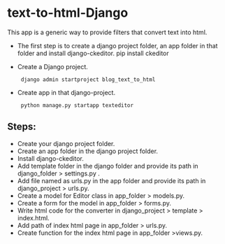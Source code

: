 # text-to-html-Django
This app is a generic way to provide filters that convert text into html.

- The first step is to create a django project folder, an app folder in that folder and install django-ckeditor.
      pip install ckeditor
      
- Create a Django project.

       django admin startproject blog_text_to_html
       
- Create app in that django-project.

       python manage.py startapp texteditor
       
 ## Steps:
 
- Create your django project folder.
- Create an app folder in the django project folder.
- Install django-ckeditor.
- Add template folder in the django folder and provide its path in django_folder > settings.py .
- Add file named as urls.py in the app folder and provide its path in django_project > urls.py.
- Create a model for Editor class in app_folder > models.py.
- Create a form for the model in app_folder > forms.py.
- Write html code for the converter in django_project > template > index.html.
- Add path of index html page in app_folder > urls.py.
- Create function for the index html page in app_folder >views.py.
